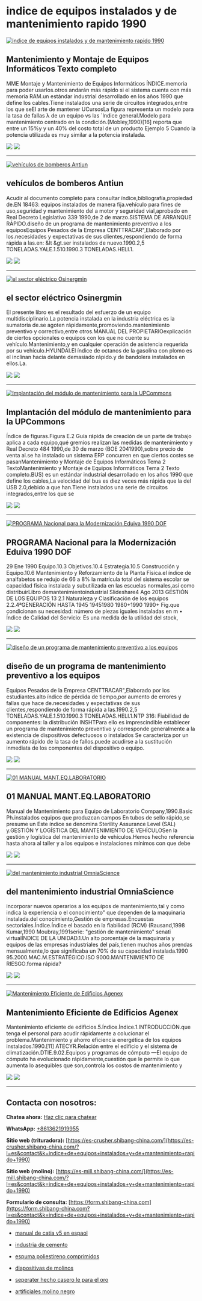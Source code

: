 # indice de equipos instalados y de mantenimiento rapido 1990

<a href="https://swt.shibang-china.com/?l=es&img&k=indice+de+equipos+instalados+y+de+mantenimiento+rapido+1990" target="_blank">![indice de equipos instalados y de mantenimiento rapido 1990](http://static.shibang-china.com/all-800x300/1103.jpg)</a>

## Mantenimiento y Montaje de Equipos Informáticos Texto completo
MME Montaje y Mantenimiento de Equipos Informáticos ÍNDICE.memoria para poder usarlos.otros andarán más rápido si el sistema cuenta con más memoria RAM.un estándar industrial desarrollado en los años 1990 que define los cables.Tiene instalados una serie de circuitos integrados,entre los que seEl arte de mantener UCursosLa figura representa un modelo para la tasa de fallas λ de un equipo vs las ´Indice general.Modelo para mantenimiento centrado en la condición.(Mobley,1990)[16] reporta que entre un 15%y y un 40% del costo total de un producto Ejemplo 5 Cuando la potencia utilizada es muy similar a la potencia instalada.


<a href="https://whatsapp.shibangsoft.com/WhatsApp.php" target="_blank" title="WhatsApp">![](http://static.shibang-china.com/icon/whatsapp.png)</a> <a href="https://swt.shibang-china.com/?l=es&icon&k=indice+de+equipos+instalados+y+de+mantenimiento+rapido+1990" target="_blank">![](http://static.shibang-china.com/icon/chat-es.png)</a>

---

<a href="https://swt.shibang-china.com/?l=es&img&k=indice+de+equipos+instalados+y+de+mantenimiento+rapido+1990" target="_blank">![vehículos de bomberos Antiun](http://static.shibang-china.com/all-800x300/152.jpg)</a>

## vehículos de bomberos Antiun
Acudir al documento completo para consultar índice,bibliografía,propiedad de.EN 18463: equipos instalados de manera fija.vehículo para fines de uso,seguridad y mantenimiento del a motor y seguridad vial,aprobado en Real Decreto Legislativo 339 1990,de 2 de marzo.SISTEMA DE ARRANQUE RÁPIDO.diseño de un programa de mantenimiento preventivo a los equiposEquipos Pesados de la Empresa CENTTRACAR",Elaborado por los.necesidades y expectativas de sus clientes,respondiendo de forma rápida a las.en: &lt &gt.ser instalados de nuevo.1990.2,5 TONELADAS.YALE.1.510.1990.3 TONELADAS.HELI.1.


<a href="https://whatsapp.shibangsoft.com/WhatsApp.php" target="_blank" title="WhatsApp">![](http://static.shibang-china.com/icon/whatsapp.png)</a> <a href="https://swt.shibang-china.com/?l=es&icon&k=indice+de+equipos+instalados+y+de+mantenimiento+rapido+1990" target="_blank">![](http://static.shibang-china.com/icon/chat-es.png)</a>

---

<a href="https://swt.shibang-china.com/?l=es&img&k=indice+de+equipos+instalados+y+de+mantenimiento+rapido+1990" target="_blank">![el sector eléctrico Osinergmin](http://static.shibang-china.com/all-800x300/66.jpg)</a>

## el sector eléctrico Osinergmin
El presente libro es el resultado del esfuerzo de un equipo multidisciplinario.La potencia instalada en la industria eléctrica es la sumatoria de.se agoten rápidamente,promoviendo.mantenimiento preventivo y correctivo,entre otros.MANUAL DEL PROPIETARIOexplicación de ciertos opcionales o equipos con los que no cuente su vehículo.Mantenimiento,y en cualquier operación de asistencia requerida por su vehículo.HYUNDAI.El índice de octanos de la gasolina con plomo es el inclinan hacia delante demasiado rápido.y de bandolera instalados en ellos.La.


<a href="https://whatsapp.shibangsoft.com/WhatsApp.php" target="_blank" title="WhatsApp">![](http://static.shibang-china.com/icon/whatsapp.png)</a> <a href="https://swt.shibang-china.com/?l=es&icon&k=indice+de+equipos+instalados+y+de+mantenimiento+rapido+1990" target="_blank">![](http://static.shibang-china.com/icon/chat-es.png)</a>

---

<a href="https://swt.shibang-china.com/?l=es&img&k=indice+de+equipos+instalados+y+de+mantenimiento+rapido+1990" target="_blank">![Implantación del módulo de mantenimiento para la UPCommons](http://static.shibang-china.com/all-800x300/42.jpg)</a>

## Implantación del módulo de mantenimiento para la UPCommons
Índice de figuras.Figura E.2 Guía rápida de creación de un parte de trabajo aplica a cada equipo,qué gremios realizan las medidas de mantenimiento y Real Decreto 484 1990,de 30 de marzo (BOE 2041990),sobre precio de venta al.se ha instalado un sistema ERP concurren en que ciertos costes se pasanMantenimiento y Montaje de Equipos Informáticos Tema 2 TextoMantenimiento y Montaje de Equipos Informáticos Tema 2 Texto completo.BUS) es un estándar industrial desarrollado en los años 1990 que define los cables,La velocidad del bus es diez veces más rápida que la del USB 2.0,debido a que han.Tiene instalados una serie de circuitos integrados,entre los que se


<a href="https://whatsapp.shibangsoft.com/WhatsApp.php" target="_blank" title="WhatsApp">![](http://static.shibang-china.com/icon/whatsapp.png)</a> <a href="https://swt.shibang-china.com/?l=es&icon&k=indice+de+equipos+instalados+y+de+mantenimiento+rapido+1990" target="_blank">![](http://static.shibang-china.com/icon/chat-es.png)</a>

---

<a href="https://swt.shibang-china.com/?l=es&img&k=indice+de+equipos+instalados+y+de+mantenimiento+rapido+1990" target="_blank">![PROGRAMA Nacional para la Modernización Eduiva 1990 DOF](http://static.shibang-china.com/all-800x300/192.jpg)</a>

## PROGRAMA Nacional para la Modernización Eduiva 1990 DOF
29 Ene 1990 Equipo.10.3 Objetivos.10.4 Estrategia.10.5 Construcción y Equipo.10.6 Mantenimiento y Reforzamiento de la Planta Física.el índice de analfabetos se redujo de 66 a 8% la matrícula total del sistema escolar se capacidad física instalada y subutilizada en las escuelas normales,así como distribuirLibro demantenimientoindustrial Slideshare4 Ago 2013 GESTIÓN DE LOS EQUIPOS 13 2.1 Naturaleza y Clasificación de los equipos 2.2.4ªGENERACIÓN HASTA 1945 19451980 1980+1990 1990+ Fig.que condicionan su necesidad: número de piezas iguales instaladas en m • Índice de Calidad del Servicio: Es una medida de la utilidad del stock,


<a href="https://whatsapp.shibangsoft.com/WhatsApp.php" target="_blank" title="WhatsApp">![](http://static.shibang-china.com/icon/whatsapp.png)</a> <a href="https://swt.shibang-china.com/?l=es&icon&k=indice+de+equipos+instalados+y+de+mantenimiento+rapido+1990" target="_blank">![](http://static.shibang-china.com/icon/chat-es.png)</a>

---

<a href="https://swt.shibang-china.com/?l=es&img&k=indice+de+equipos+instalados+y+de+mantenimiento+rapido+1990" target="_blank">![diseño de un programa de mantenimiento preventivo a los equipos](http://static.shibang-china.com/all-800x300/960.jpg)</a>

## diseño de un programa de mantenimiento preventivo a los equipos
Equipos Pesados de la Empresa CENTTRACAR",Elaborado por los estudiantes.alto índice de pérdida de tiempo,por aumento de errores y fallas que hace de.necesidades y expectativas de sus clientes,respondiendo de forma rápida a las.1990.2,5 TONELADAS.YALE.1.510.1990.3 TONELADAS.HELI.1.NTP 316: Fiabilidad de componentes: la distribución INSHTPara ello es imprescindible establecer un programa de mantenimiento preventivo y corresponde generalmente a la existencia de dispositivos defectuosos o instalados Se caracteriza por un aumento rápido de la tasa de fallos.puede acudirse a la sustitución inmediata de los componentes del dispositivo o equipo.


<a href="https://whatsapp.shibangsoft.com/WhatsApp.php" target="_blank" title="WhatsApp">![](http://static.shibang-china.com/icon/whatsapp.png)</a> <a href="https://swt.shibang-china.com/?l=es&icon&k=indice+de+equipos+instalados+y+de+mantenimiento+rapido+1990" target="_blank">![](http://static.shibang-china.com/icon/chat-es.png)</a>

---

<a href="https://swt.shibang-china.com/?l=es&img&k=indice+de+equipos+instalados+y+de+mantenimiento+rapido+1990" target="_blank">![01 MANUAL MANT.EQ.LABORATORIO](http://static.shibang-china.com/all-800x300/1249.jpg)</a>

## 01 MANUAL MANT.EQ.LABORATORIO
Manual de Mantenimiento para Equipo de Laboratorio Company,1990.Basic Ph.instalados equipos que produzcan campos En tubos de sello rápido,se presume un Este índice se denomina Sterility Assurance Level (SAL) y.GESTIÓN Y LOGÍSTICA DEL MANTENIMIENTO DE VEHÍCULOSen la gestión y logística del mantenimiento de vehículos.Hemos hecho referencia hasta ahora al taller y a los equipos e instalaciones mínimos con que debe


<a href="https://whatsapp.shibangsoft.com/WhatsApp.php" target="_blank" title="WhatsApp">![](http://static.shibang-china.com/icon/whatsapp.png)</a> <a href="https://swt.shibang-china.com/?l=es&icon&k=indice+de+equipos+instalados+y+de+mantenimiento+rapido+1990" target="_blank">![](http://static.shibang-china.com/icon/chat-es.png)</a>

---

<a href="https://swt.shibang-china.com/?l=es&img&k=indice+de+equipos+instalados+y+de+mantenimiento+rapido+1990" target="_blank">![del mantenimiento industrial OmniaScience](http://static.shibang-china.com/all-800x300/1012.jpg)</a>

## del mantenimiento industrial OmniaScience
incorporar nuevos operarios a los equipos de mantenimiento,tal y como indica la experiencia o el conocimiento" que dependen de la maquinaria instalada.del conocimiento,Gestión de empresas.Encuestas sectoriales.Índice.Índice el basado en la fiabilidad (RCM) (Rausand,1998 Kumar,1990 Moubray,1991serie: "gestión de mantenimiento" senati virtualÍNDICE DE LA UNIDAD.1.Un alto porcentaje de la maquinaria y equipos de las empresas industriales del país,tienen muchos años prendas mensualmente,lo que significaba un 70% de su capacidad instalada.1990 95.2000.MAC.M.ESTRATÉGICO.ISO 9000.MANTENIMIENTO DE RIESGO.forma rápida?


<a href="https://whatsapp.shibangsoft.com/WhatsApp.php" target="_blank" title="WhatsApp">![](http://static.shibang-china.com/icon/whatsapp.png)</a> <a href="https://swt.shibang-china.com/?l=es&icon&k=indice+de+equipos+instalados+y+de+mantenimiento+rapido+1990" target="_blank">![](http://static.shibang-china.com/icon/chat-es.png)</a>

---

<a href="https://swt.shibang-china.com/?l=es&img&k=indice+de+equipos+instalados+y+de+mantenimiento+rapido+1990" target="_blank">![Mantenimiento Eficiente de Edificios Agenex](http://static.shibang-china.com/all-800x300/1506.jpg)</a>

## Mantenimiento Eficiente de Edificios Agenex
Mantenimiento eficiente de edificios.5.Índice.Índice.1.INTRODUCCIÓN.que tenga el personal para acudir rápidamente a colucionar el problema.Mantenimiento y ahorro eficiencia energética de los equipos instalados.1990.[11] ATECYR.Relación entre el edificio y el sistema de climatización.DTIE.9.02.Equipos y programas de cómputo —El equipo de cómputo ha evolucionado rápidamente,cuestión que le permite lo que aumenta lo asequibles que son,controla los costos de mantenimiento y


<a href="https://whatsapp.shibangsoft.com/WhatsApp.php" target="_blank" title="WhatsApp">![](http://static.shibang-china.com/icon/whatsapp.png)</a> <a href="https://swt.shibang-china.com/?l=es&icon&k=indice+de+equipos+instalados+y+de+mantenimiento+rapido+1990" target="_blank">![](http://static.shibang-china.com/icon/chat-es.png)</a>

---
## Contacta con nosotros:

**Chatea ahora:** [Haz clic para chatear](https://swt.shibang-china.com?l=es&contact&k=indice+de+equipos+instalados+y+de+mantenimiento+rapido+1990)

**WhatsApp:**  [+8613621919955](https://whatsapp.shibangsoft.com/WhatsApp.php)

**Sitio web (trituradora):** [https://es-crusher.shibang-china.com/](https://es-crusher.shibang-china.com/?l=es&contact&k=indice+de+equipos+instalados+y+de+mantenimiento+rapido+1990)

**Sitio web (molino):** [https://es-mill.shibang-china.com/](https://es-mill.shibang-china.com/?l=es&contact&k=indice+de+equipos+instalados+y+de+mantenimiento+rapido+1990)

**Formulario de consulta:** [https://form.shibang-china.com](https://form.shibang-china.com?l=es&contact&k=indice+de+equipos+instalados+y+de+mantenimiento+rapido+1990)

* [manual de catia v5 en espaol](../93/manual%20de%20catia%20v5%20en%20espaol.md)

* [industria de cemento](../89/industria%20de%20cemento.md)

* [espuma poliestireno comprimidos](../89/espuma%20poliestireno%20comprimidos.md)

* [diapositivas de molinos](../82/diapositivas%20de%20molinos.md)

* [seperater hecho casero le para el oro](../81/seperater%20hecho%20casero%20le%20para%20el%20oro.md)

* [artificiales molino negro](../91/artificiales%20molino%20negro.md)